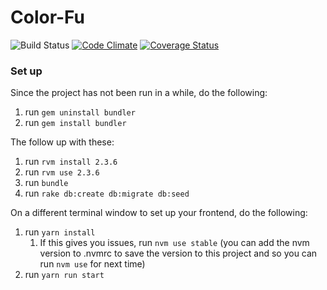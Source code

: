 # Color-Fu

![Build Status](https://codeship.com/projects/111f7120-2948-0136-930a-0efe8925988d/status?branch=master)
[![Code Climate](https://codeclimate.com/github/KWongEE/Color-Fu/badges/gpa.svg)](https://codeclimate.com/github/KWongEE/Color-Fu)
[![Coverage Status](https://coveralls.io/repos/github/KWongEE/Color-Fu/badge.svg?branch=master)](https://coveralls.io/github/KWongEE/Color-Fu?branch=master)


### Set up

Since the project has not been run in a while, do the following:
1. run `gem uninstall bundler`
1. run `gem install bundler`

The follow up with these:
1. run `rvm install 2.3.6`
1. run `rvm use 2.3.6`
1. run `bundle`
1. run `rake db:create db:migrate db:seed`

On a different terminal window to set up your frontend, do the following:
1. run `yarn install`
    1. If this gives you issues, run `nvm use stable` (you can add the nvm version to .nvmrc to save the version to this project and so you can run `nvm use` for next time)
1. run `yarn run start`
